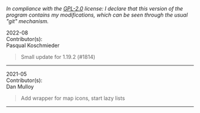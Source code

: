 *In compliance with the [GPL-2.0](https://opensource.org/licenses/GPL-2.0) license: I declare that this version of the program contains my modifications, which can be seen through the usual "git" mechanism.*  


2022-08  
Contributor(s):  
Pasqual Koschmieder  
>Small update for 1.19.2 (#1814)
- - - - - - - - - - - - - - - - - - - - - - - - - - - 


2021-05  
Contributor(s):  
Dan Mulloy  
>Add wrapper for map icons, start lazy lists
- - - - - - - - - - - - - - - - - - - - - - - - - - - 

